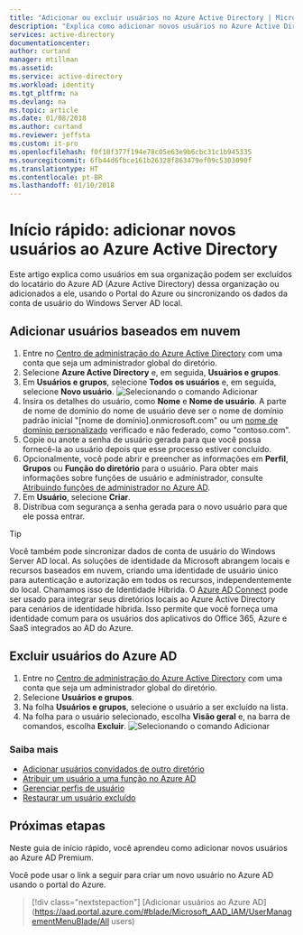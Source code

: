 ```yaml
---
title: "Adicionar ou excluir usuários no Azure Active Directory | Microsoft Docs"
description: "Explica como adicionar novos usuários no Azure Active Directory ou excluir usuários existentes dele"
services: active-directory
documentationcenter: 
author: curtand
manager: mtillman
ms.assetid: 
ms.service: active-directory
ms.workload: identity
ms.tgt_pltfrm: na
ms.devlang: na
ms.topic: article
ms.date: 01/08/2018
ms.author: curtand
ms.reviewer: jeffsta
ms.custom: it-pro
ms.openlocfilehash: f0f18f377f194e78c05e63e9b6cbc31c1b945335
ms.sourcegitcommit: 6fb44d6fbce161b26328f863479ef09c5303090f
ms.translationtype: HT
ms.contentlocale: pt-BR
ms.lasthandoff: 01/10/2018
---
```

# <a name="quickstart-add-new-users-to-azure-active-directory"></a>Início rápido: adicionar novos usuários ao Azure Active Directory
Este artigo explica como usuários em sua organização podem ser excluídos do locatário do Azure AD (Azure Active Directory) dessa organização ou adicionados a ele, usando o Portal do Azure ou sincronizando os dados da conta de usuário do Windows Server AD local. 

## <a name="add-cloud-based-users"></a>Adicionar usuários baseados em nuvem
1. Entre no [Centro de administração do Azure Active Directory](https://aad.portal.azure.com) com uma conta que seja um administrador global do diretório.
2. Selecione **Azure Active Directory** e, em seguida, **Usuários e grupos**.
3. Em **Usuários e grupos**, selecione **Todos os usuários** e, em seguida, selecione **Novo usuário**.
   ![Selecionando o comando Adicionar](./media/add-users-azure-active-directory/add-user.png)
4. Insira os detalhes do usuário, como **Nome** e **Nome de usuário**. A parte de nome de domínio do nome de usuário deve ser o nome de domínio padrão inicial "[nome de domínio].onmicrosoft.com" ou um [nome de domínio personalizado](add-custom-domain.md) verificado e não federado, como "contoso.com".
5. Copie ou anote a senha de usuário gerada para que você possa fornecê-la ao usuário depois que esse processo estiver concluído.
6. Opcionalmente, você pode abrir e preencher as informações em **Perfil**, **Grupos** ou **Função do diretório** para o usuário. Para obter mais informações sobre funções de usuário e administrador, consulte [Atribuindo funções de administrador no Azure AD](active-directory-assign-admin-roles-azure-portal.md).
7. Em **Usuário**, selecione **Criar**.
8. Distribua com segurança a senha gerada para o novo usuário para que ele possa entrar.

> [!TIP]
> Você também pode sincronizar dados de conta de usuário do Windows Server AD local. As soluções de identidade da Microsoft abrangem locais e recursos baseados em nuvem, criando uma identidade de usuário único para autenticação e autorização em todos os recursos, independentemente do local. Chamamos isso de Identidade Híbrida. O [Azure AD Connect](https://docs.microsoft.com/azure/active-directory/connect/active-directory-aadconnect) pode ser usado para integrar seus diretórios locais ao Azure Active Directory para cenários de identidade híbrida. Isso permite que você forneça uma identidade comum para os usuários dos aplicativos do Office 365, Azure e SaaS integrados ao AD do Azure. 

## <a name="delete-users-from-azure-ad"></a>Excluir usuários do Azure AD
1. Entre no [Centro de administração do Azure Active Directory](https://aad.portal.azure.com) com uma conta que seja um administrador global do diretório.
2. Selecione **Usuários e grupos**.
3. Na folha **Usuários e grupos**, selecione o usuário a ser excluído na lista. 
4. Na folha para o usuário selecionado, escolha **Visão geral** e, na barra de comandos, escolha **Excluir**.
   ![Selecionando o comando Adicionar](./media/add-users-azure-active-directory/delete-user.png)


### <a name="learn-more"></a>Saiba mais 
* [Adicionar usuários convidados de outro diretório](active-directory-b2b-what-is-azure-ad-b2b.md) 
* [Atribuir um usuário a uma função no Azure AD](active-directory-users-assign-role-azure-portal.md)
* [Gerenciar perfis de usuário](active-directory-users-profile-azure-portal.md)
* [Restaurar um usuário excluído](active-directory-users-restore.md)



## <a name="next-steps"></a>Próximas etapas
Neste guia de início rápido, você aprendeu como adicionar novos usuários ao Azure AD Premium. 

Você pode usar o link a seguir para criar um novo usuário no Azure AD usando o portal do Azure.

> [!div class="nextstepaction"]
> [Adicionar usuários ao Azure AD](https://aad.portal.azure.com/#blade/Microsoft_AAD_IAM/UserManagementMenuBlade/All users) 